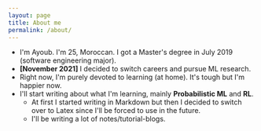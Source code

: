 ```yaml
---
layout: page
title: About me
permalink: /about/
---
```


* I'm Ayoub. I'm 25, Moroccan. I got a Master's degree in July 2019 (software engineering major).
* **[November 2021]** I decided to switch careers and pursue ML research. 
* Right now, I'm purely devoted to learning (at home). It's tough but I'm happier now.
* I'll start writing about what I'm learning, mainly **Probabilistic ML** and **RL**.
  * At first I started writing in Markdown but then I decided to switch over to Latex since I'll be forced to use in the future.
  * I'll be writing a lot of notes/tutorial-blogs.
